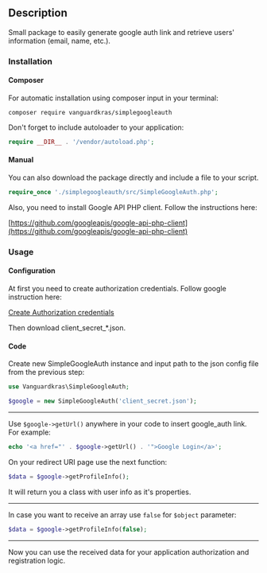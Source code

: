 ## Description
Small package to easily generate google auth link and retrieve users' information (email, name, etc.).

### Installation
#### Composer
For automatic installation using composer input in your terminal:
```
composer require vanguardkras/simplegoogleauth
```

Don't forget to include autoloader to your application:
```php
require __DIR__ . '/vendor/autoload.php';
```

#### Manual
You can also download the package directly and include a file to your script.
```php
require_once './simplegoogleauth/src/SimpleGoogleAuth.php';
```

Also, you need to install Google API PHP client.
Follow the instructions here:

[https://github.com/googleapis/google-api-php-client](https://github.com/googleapis/google-api-php-client)

### Usage

#### Configuration
At first you need to create authorization credentials. Follow google instruction here:

[Create Authorization credentials](https://github.com/googleapis/google-api-php-client/blob/master/docs/oauth-web.md#create-authorization-credentials)

Then download client_secret_*.json.

#### Code

Create new SimpleGoogleAuth instance and input path to the json config file from the previous step:
```php
use Vanguardkras\SimpleGoogleAuth;

$google = new SimpleGoogleAuth('client_secret.json');
```
---
Use ``` $google->getUrl() ``` anywhere in your code to insert google_auth link. For example:
```php
echo '<a href="' . $google->getUrl() . '">Google Login</a>';
```
On your redirect URI page use the next function:
```php
$data = $google->getProfileInfo();
```

It will return you a class with user info as it's properties.

---

In case you want to receive an array use ``` false ``` for ``` $object ``` parameter:
```php
$data = $google->getProfileInfo(false);
```

---

Now you can use the received data for your application authorization and registration logic.